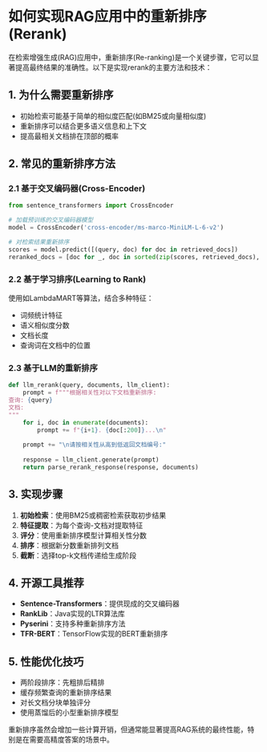 # 如何实现RAG应用中的重新排序(Rerank)

在检索增强生成(RAG)应用中，重新排序(Re-ranking)是一个关键步骤，它可以显著提高最终结果的准确性。以下是实现rerank的主要方法和技术：

## 1. 为什么需要重新排序

- 初始检索可能基于简单的相似度匹配(如BM25或向量相似度)
- 重新排序可以结合更多语义信息和上下文
- 提高最相关文档排在顶部的概率

## 2. 常见的重新排序方法

### 2.1 基于交叉编码器(Cross-Encoder)

```python
from sentence_transformers import CrossEncoder

# 加载预训练的交叉编码器模型
model = CrossEncoder('cross-encoder/ms-marco-MiniLM-L-6-v2')

# 对检索结果重新排序
scores = model.predict([(query, doc) for doc in retrieved_docs])
reranked_docs = [doc for _, doc in sorted(zip(scores, retrieved_docs), reverse=True)]
```

### 2.2 基于学习排序(Learning to Rank)

使用如LambdaMART等算法，结合多种特征：

- 词频统计特征
- 语义相似度分数
- 文档长度
- 查询词在文档中的位置

### 2.3 基于LLM的重新排序

```python
def llm_rerank(query, documents, llm_client):
    prompt = f"""根据相关性对以下文档重新排序:
查询: {query}
文档:
"""
    for i, doc in enumerate(documents):
        prompt += f"{i+1}. {doc[:200]}...\n"
    
    prompt += "\n请按相关性从高到低返回文档编号:"
    
    response = llm_client.generate(prompt)
    return parse_rerank_response(response, documents)
```

## 3. 实现步骤

1. **初始检索**：使用BM25或稠密检索获取初步结果
2. **特征提取**：为每个查询-文档对提取特征
3. **评分**：使用重新排序模型计算相关性分数
4. **排序**：根据新分数重新排列文档
5. **截断**：选择top-k文档传递给生成阶段

## 4. 开源工具推荐

- **Sentence-Transformers**：提供现成的交叉编码器
- **RankLib**：Java实现的LTR算法库
- **Pyserini**：支持多种重新排序方法
- **TFR-BERT**：TensorFlow实现的BERT重新排序

## 5. 性能优化技巧

- 两阶段排序：先粗排后精排
- 缓存频繁查询的重新排序结果
- 对长文档分块单独评分
- 使用蒸馏后的小型重新排序模型

重新排序虽然会增加一些计算开销，但通常能显著提高RAG系统的最终性能，特别是在需要高精度答案的场景中。
